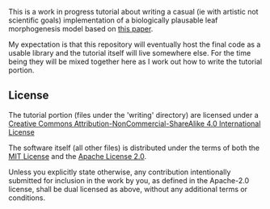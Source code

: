 This is a work in progress tutorial about writing a casual (ie with artistic not scientific goals) implementation of a biologically plausable leaf morphogenesis model based on [this paper](http://algorithmicbotany.org/papers/leaves.nph.2017.pdf).

My expectation is that this repository will eventually host the final code as a usable library and the tutorial itself will live somewhere else. For the time being they will be mixed together here as I work out how to write the tutorial portion.

## License

The tutorial portion (files under the 'writing' directory) are licensed under a [Creative Commons Attribution-NonCommercial-ShareAlike 4.0 International License](http://creativecommons.org/licenses/by-nc-sa/4.0/)


The software itself (all other files) is distributed under the terms of both the [MIT License][lm] and the [Apache License 2.0][la].

[lm]: docs/LICENSE-MIT
[la]: docs/LICENSE-APACHE

Unless you explicitly state otherwise, any contribution intentionally submitted for inclusion in the work
by you, as defined in the Apache-2.0 license, shall be dual licensed as above, without any additional terms or conditions.
